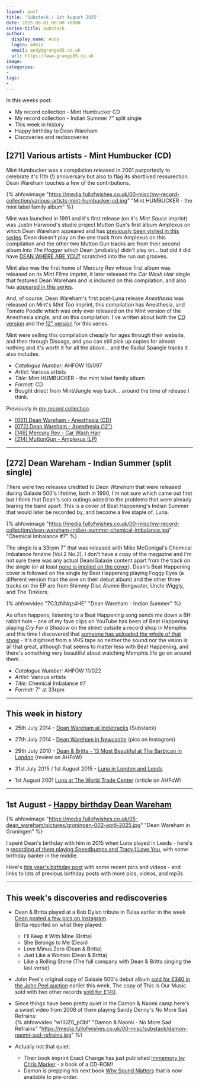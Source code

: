 ```yaml
---
layout: post
title: 'Substack / 1st August 2025'
date: 2025-08-01 00:00 +0000
series-title: Substack
author:
  display_name: Andy
  login: admin
  email: andy@grange85.co.uk
  url: https://www.grange85.co.uk
image:
categories:
-
tags:
-
---
```

In this weeks post:
 - My record collection - Mint Humbucker CD
 - My record collection - Indian Summer 7" split single
 - This week in history
 - Happy birthday to Dean Wareham
 - Discoveries and rediscoveries

## [271] Various artists - Mint Humbucker (CD)

Mint Humbucker was a compilation released in 2001 purportedly to celebrate it's 11th (!) anniversary but also to flag its shortlived ressurection. Dean Wareham touches a few of the contributions.

{% ahfowimage "https://media.fullofwishes.co.uk/00-misc/my-record-collection/various-artists-mint-humbucker-cd.jpg" "Mint HUMBUCKER - the mint label family album" %}

Mint was launched in 1991 and it's first release (on it's _Mint Sauce_ imprint) was Justin Harwood's studio project Mutton Gun's first album Amplexus on which Dean Wareham appeared and has [previously been visited in this series](https://www.fullofwishes.co.uk/2025/01/13/my-record-collection-mutton-gun-amplexus-lp/?utm_source=substack&utm_medium=social&utm_campaign=newsletter+20250801). Dean doesn't play on the one track from Amplexus on this compilation and the other two Mutton Gun tracks are from their second album _Into The Hogger_ which Dean (probably) didn't play on... but did it did have [DEAN WHERE ARE YOU?](https://media.fullofwishes.co.uk/00-misc/my-record-collection/mutton-gun-into-the-hogger-runout-groove.jpg) scratched into the run out grooves.

Mint also was the first home of Mercury Rev whose first album was released on its _Mint Films_ imprint, it later released the _Car Wash Hair_ single that featured Dean Wareham and is included on this compilation, and also has [appeared in this series](https://www.fullofwishes.co.uk/2024/05/27/my-record-collection-139-mercury-rev-car-wash-hair/?utm_source=substack&utm_medium=social&utm_campaign=newsletter+20250801).

And, of course, Dean Wareham's first post-Luna release _Anesthesia_ was released on Mint's _Mint Tea_ imprint, this compilation has Anesthesia, and Tomato Poodle which was only ever released on the Mint version of the Anesthesia single, and on this compilation. I've written about both the [CD version](https://www.fullofwishes.co.uk/2023/07/13/my-record-collection-051-dean-wareham-anesthesia/?utm_source=substack&utm_medium=social&utm_campaign=newsletter+20250801) and the [12" version](https://www.fullofwishes.co.uk/2023/09/14/my-record-collection-069-dean-wareham-anesthesia/?utm_source=substack&utm_medium=social&utm_campaign=newsletter+20250801) for this series.

Mint were selling this compilation cheaply for ages through their website, and then through Discogs, and you can still pick up copies for almost nothing and it's worth it for all the above... and the Radial Spangle tracks it also includes.

 - *Catalogue Number:* AHFOW 10/097
 - *Artist:* Various artists
 - *Title:* Mint HUMBUCKER - the mint label family album
 - *Format:* CD
 - Bought driect from Mint/Jungle way back... around the time of release I think.

Previously in [my record collection](https://www.fullofwishes.co.uk/category/my-record-collection?utm_source=substack&utm_medium=social&utm_campaign=newsletter+20250801):
 - [[051] Dean Wareham - Anesthesia (CD)](https://www.fullofwishes.co.uk/2023/07/13/my-record-collection-051-dean-wareham-anesthesia/?utm_source=substack&utm_medium=social&utm_campaign=newsletter+20250801)
 - [[072] Dean Wareham - Anesthesia (12")](https://www.fullofwishes.co.uk/2023/09/14/my-record-collection-069-dean-wareham-anesthesia/?utm_source=substack&utm_medium=social&utm_campaign=newsletter+20250801)
 - [[146] Mercury Rev - Car Wash Hair](https://www.fullofwishes.co.uk/2024/05/27/my-record-collection-139-mercury-rev-car-wash-hair/?utm_source=substack&utm_medium=social&utm_campaign=newsletter+20250801)
 - [[214] MuttonGun - Amplexus (LP)](https://www.fullofwishes.co.uk/2025/01/13/my-record-collection-mutton-gun-amplexus-lp/?utm_source=substack&utm_medium=social&utm_campaign=newsletter+20250801)

---

## [272] Dean Wareham - Indian Summer (split single)

There were two releases credited to _Dean Wareham_ that were released during Galaxie 500's lifetime, both in 1990, I'm not sure which came out first but I think that Dean's solo outings added to the problems that were already tearing the band apart. This is a cover of Beat Happening's Indian Summer that would later be recorded by, and become a live staple of, Luna.

{% ahfowimage "https://media.fullofwishes.co.uk/00-misc/my-record-collection/dean-wareham-indian-summer-chemical-imbalance.jpg" "Chemical Imbalance #7" %}

The single is a 33rpm 7" that was released with Mike McGonigal's Chemical Imbalance fanzine (Vol.2 No.2), I don't have a copy of the magazine and I'm not sure there was any actual Dean/Galaxie content apart from the track on the single (or at least <a href="https://media.fullofwishes.co.uk/00-misc/my-record-collection/chemical-imbalance-2-2.jpg">none is implied on the cover</a>). Dean's Beat Happening cover is followed on the single by Beat Happening playing Foggy Eyes (a different version than the one on their debut album) and the other three tracks on the EP are from Shimmy Disc Alumni Bongwater, Uncle Wiggly, and The Tinklers.

{% ahfowvideo "7C3zNNqz4HE" "Dean Wareham - Indian Summer" %}

As often happens, listening to a Beat Happening song sends me down a BH rabbit hole - one of my fave clips on YouTube has been of Beat Happening playing _Cry For a Shadow_ on the street outside a record shop in Memphis and this time I discovered that [someone has uploaded the whole of that show](https://www.youtube.com/watch?v=95XbTgEfSRY) - it's digitised from a VHS tape so neither the sound nor the vision is all that great, although that seems to matter less with Beat Happening, and there's something very beautiful about watching Memphis life go on around them.

 - *Catalogue Number:* AHFOW 11/022
 - *Artist:* Various artists
 - *Title:* Chemical Imbalance #7
 - *Format:* 7" at 33rpm

---

## This week in history

 - 25th July 2014 - [Dean Wareham at Indietracks](https://aheadfullofwishes.substack.com/p/from-the-archive-dean-wareham-at) (Substack)

 - 27th July 2014 - [Dean Wareham in Newcastle](https://www.instagram.com/p/DMplMixARq1) (pics on Instagram)

 - 29th July 2010 - [Dean & Britta - 13 Most Beautiful at The Barbican in London](https://www.fullofwishes.co.uk/2010/07/31/review-dean-britta-13-most-beautiful-the-barbican-london/?utm_source=substack&utm_medium=social&utm_campaign=newsletter+20250801) (review on AHFoW)

 - 31st July 2015 / 1st August 2015 - [Luna in London and Leeds](https://www.fullofwishes.co.uk/2015/08/03/luna-in-london-and-leeds/?utm_source=substack&utm_medium=social&utm_campaign=newsletter+20250801)

 - 1st August 2001 [Luna at The World Trade Center](https://www.fullofwishes.co.uk/2021/09/11/20-years-ago-in-new-york-city/?utm_source=substack&utm_medium=social&utm_campaign=newsletter+20250801) (article on AHFoW)

---

## 1st August - [Happy birthday Dean Wareham](https://www.fullofwishes.co.uk/2025/08/01/happy-birthday-dean-wareham-2025-edition/?utm_source=substack&utm_medium=social&utm_campaign=newsletter+20250801)

{% ahfowimage "https://media.fullofwishes.co.uk/05-dean_wareham/pictures/groningen-002-april-2025.jpg" "Dean Wareham in Groningen" %}

I spent Dean's birthday with him in 2015 when Luna played in Leeds - here's a [recording of them playing Speedbumps and Tracy I Love You](https://www.youtube.com/watch?v=aju_i7groOo), with some birthday banter in the middle.

Here's [this year's birthday post](https://www.fullofwishes.co.uk/2025/08/01/happy-birthday-dean-wareham-2025-edition/?utm_source=substack&utm_medium=social&utm_campaign=newsletter+20250801) with some recent pics and videos - and links to lots of previous birthday posts with more pics, videos, and mp3s

---

## This week's discoveries and rediscoveries

 - Dean & Britta played at a Bob Dylan tribute in Tulsa earlier in the week [Dean posted a few pics on Instagram](https://www.instagram.com/p/DMt1KeWxE9j).  
   Britta reported on what they played:
     - I'll Keep it With Mine (Britta)
     - She Belongs to Me (Dean)
     - Love Minus Zero (Dean & Britta)
     - Just Like a Woman (Dean & Britta)
     - Like a Rolling Stone (The full company with Dean & Britta singing the last verse)
 - John Peel's original copy of Galaxie 500's debut album [sold for £340 in the John Peel auction](https://bid.omegaauctions.co.uk/auction/lot/lot-193---galaxie-500---today-lp-au-002---us-original-pressing/?lot=75052&so=0&st=Galaxie&sto=0&au=205&ef=&et=&ic=False&sd=0&pp=48&pn=1&g=1) earlier this week. The copy of This Is Our Music sold with two other records [sold for £140](https://bid.omegaauctions.co.uk/auction/lot/lot-153---rough-trade---test-pressings/?lot=74902&so=0&st=galaxie&sto=0&au=205&ef=&et=&ic=False&sd=0&pp=48&pn=1&g=1).
 - Since things have been pretty quiet in the Damon & Naomi camp here's a sweet video from 2008 of them playing Sandy Denny's No More Sad Refrains:  
 {% ahfowvideo "w1IUZ0_pObI" "Damon & Naomi - No More Sad Refrains" "https://media.fullofwishes.co.uk/00-misc/substack/damon-naomi-sad-refrains.jpg" %}

 - Actually not that quiet:  
   - Their book imprint Exact Change has just published [Immemory by Chris Marker](https://exactchange.com/books/p/immemory) - a book of a CD-ROM!
   - Damon is prepping his next book [Why Sound Matters](https://www.fullofwishes.co.uk/2025/07/10/damon-krukowski-why-sound-matters-to-be-published-in-october/utm_source=substack&utm_medium=social&utm_campaign=newsletter+20250801) that is now available to pre-order.
